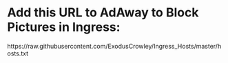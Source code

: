 # Add this URL to AdAway to Block Pictures in Ingress:
<p>https://raw.githubusercontent.com/ExodusCrowley/Ingress_Hosts/master/hosts.txt</p>
